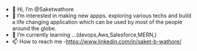 - 👋 Hi, I’m @Saketwathore
- 👀 I’m interested in making new appps. exploring various techs and build a life changing application which can be used by most of the people around the globe.
- 🌱 I’m currently learning ...(devops,Aws,Salesforce,MERN,)
- 📫 How to reach me -https://www.linkedin.com/in/saket-b-wathore/

<!---
Satanleo/Satanleo is a ✨ special ✨ repository because its `README.md` (this file) appears on your GitHub profile.
You can click the Preview link to take a look at your changes.
--->
